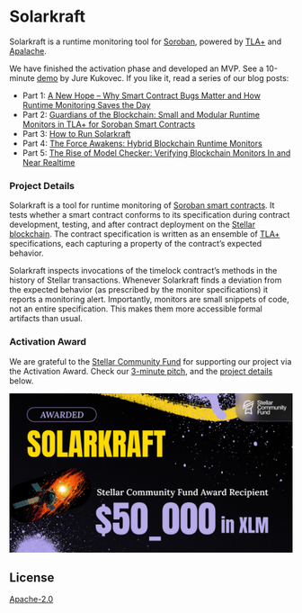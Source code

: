 # Solarkraft

Solarkraft is a runtime monitoring tool for [Soroban][], powered by [TLA+][] and [Apalache][].

We have finished the activation phase and developed an MVP. See a 10-minute
[demo](https://youtu.be/E99TNzTHLXI) by Jure Kukovec. If you like it, read
a series of our blog posts:

 - Part 1: [A New Hope – Why Smart Contract Bugs Matter and How Runtime Monitoring Saves the Day][new hope]
 - Part 2: [Guardians of the Blockchain: Small and Modular Runtime Monitors in TLA+ for Soroban Smart Contracts][guardians]
 - Part 3: [How to Run Solarkraft][howto]
 - Part 4: [The Force Awakens: Hybrid Blockchain Runtime Monitors][part4]
 - Part 5: [The Rise of Model Checker: Verifying Blockchain Monitors In and Near Realtime][part5]

### Project Details

Solarkraft is a tool for runtime monitoring of [Soroban smart contracts][Soroban]. It tests whether a smart contract conforms to its specification during contract development, testing, and after contract deployment on the [Stellar blockchain][Stellar]. The contract specification is written as an ensemble of [TLA+][] specifications, each capturing a property of the contract’s expected behavior.

Solarkraft inspects invocations of the timelock contract’s methods in the history of Stellar transactions. Whenever Solarkraft finds a deviation from the expected behavior (as prescribed by the monitor specifications) it reports a monitoring alert. Importantly, monitors are small snippets of code, not an entire specification. This makes them more accessible formal artifacts than usual.

### Activation Award

We are grateful to the [Stellar Community Fund][] for supporting our project via
the Activation Award. Check our [3-minute pitch][], and the [project details](#project-details) below.

![activation award](./assets/solarkraft-stellar-activation.png)

[Stellar]: https://stellar.org/
[Soroban]: https://developers.stellar.org/docs/smart-contracts/getting-started/setup
[TLA+]: https://lamport.azurewebsites.net/tla/tla.html
[Apalache]: https://github.com/informalsystems/apalache
[Stellar Community Fund]: https://communityfund.stellar.org/
[3-minute pitch]: https://www.youtube.com/watch?v=Ogdy4AHfMRA
[timelock contract]: https://github.com/stellar/soroban-examples/tree/main/timelock
[new hope]: https://thpani.net/2024/06/why-smart-contract-bugs-matter-and-how-runtime-monitoring-saves-the-day-solarkraft-1/
[guardians]: https://thpani.net/2024/06/small-and-modular-runtime-monitors-in-tla-for-soroban-smart-contracts-solarkraft-2/
[howto]: https://protocols-made-fun.com/solarkraft/2024/06/19/solarkraft-part3.html
[part4]: https://systems-made-simple.dev/solarkraft/2024/06/24/solarkraft-hybrid-monitors.html
[part5]: https://systems-made-simple.dev/solarkraft/2024/07/04/solarkraft-monitor-verification.html

## License

[Apache-2.0](https://github.com/freespek/solarkraft/blob/main/LICENSE)
